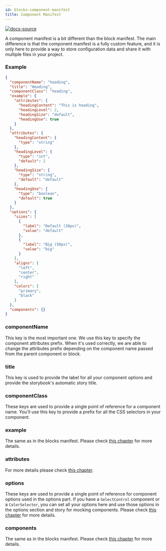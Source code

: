 ```yaml
---
id: blocks-component-manifest
title: Component Manifest
---
```


[![docs-source](https://img.shields.io/badge/source-eigthshift--frontend--libs-yellow?style=for-the-badge&logo=javascript&labelColor=2a2a2a)](https://github.com/infinum/eightshift-frontend-libs/tree/develop/blocks/init/src/blocks/)

A component manifest is a bit different than the block manifest. The main difference is that the component manifest is a fully custom feature, and it is only here to provide a way to store configuration data and share it with multiple files in your project.

### Example

```json
{
  "componentName": "heading",
  "title": "Heading",
  "componentClass": "heading",
  "example": {
    "attributes": {
      "headingContent": "This is heading",
      "headingLevel": 2,
      "headingSize": "default",
      "headingUse": true
    }
  },
  "attributes": {
    "headingContent": {
      "type": "string"
    },
    "headingLevel": {
      "type": "int",
      "default": 2
    },
    "headingSize": {
      "type": "string",
      "default": "default"
    },
    "headingUse": {
      "type": "boolean",
      "default": true
    }
  },
  "options": {
    "sizes": [
      {
        "label": "Default (30px)",
        "value": "default"
      },
      {
        "label": "Big (50px)",
        "value": "big"
      }
    ],
    "aligns": [
      "left",
      "center",
      "right"
    ],
    "colors": [
      "primary",
      "black"
    ]
  },
  "components": {}
}
```

### componentName

This key is the most important one. We use this key to specify the component attributes prefix. When it's used correctly, we are able to change the attributes prefix depending on the component name passed from the parent component or block.

### title

This key is used to provide the label for all your component options and provide the storybook's automatic story title.

### componentClass

These keys are used to provide a single point of reference for a component name. You'll use this key to provide a prefix for all the CSS selectors in your component.

### example

The same as in the blocks manifest. Please check [this chapter](block-manifest) for more details.

### attributes

For more details please check [this chapter](blocks-attributes).

### options

These keys are used to provide a single point of reference for component options used in the options part. If you have a `SelectControl` component or a `ColorSelector`, you can set all your options here and use those options in the options section and story for mocking components. Please check [this chapter](blocks-component-in-block) for more details.

### components

The same as in the blocks manifest. Please check [this chapter](block-manifest) for more details.
